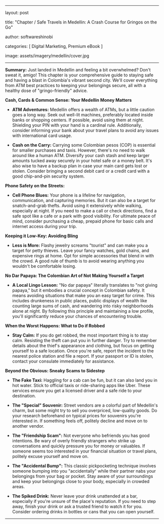
---

layout: post

title:  "Chapter / Safe Travels in Medellin: A Crash Course for Gringos on the Go"

author: softwareshinobi

categories: [ Digital Marketing, Premium eBook ]

image: assets/imagery/medellin/cover.jpg

---

**Summary:**  Just landed in Medellin and feeling a bit overwhelmed? Don't sweat it, amigo! This chapter is your comprehensive guide to staying safe and having a blast in Colombia's vibrant second city. We'll cover everything from ATM best practices to keeping your belongings secure, all with a healthy dose of "gringo-friendly" advice. 

**Cash, Cards & Common Sense: Your Medellin Money Matters**

* **ATM Adventures:** Medellin offers a wealth of ATMs, but a little caution goes a long way. Seek out well-lit machines, preferably located inside banks or shopping centers.  If possible, avoid using them at night. Shielding your PIN with your hand is a cardinal rule.  Additionally, consider informing your bank about your travel plans to avoid any issues with international card usage. 

* **Cash on the Carry:** Carrying some Colombian pesos (COP) is essential for smaller purchases and taxis. However, there's no need to walk around like a human ATM.  Diversify your cash stash and keep larger amounts tucked away securely in your hotel safe or a money belt.  It's also wise to have a backup plan in case your main card gets lost or stolen. Consider bringing a second debit card or a credit card with a good chip-and-pin security system. 

**Phone Safety on the Streets:**

* **Cell Phone Blues:** Your phone is a lifeline for navigation, communication, and capturing memories. But it can also be a target for snatch-and-grab thefts. Avoid using it extensively while walking, especially at night. If you need to make a call or check directions, find a safe spot like a cafe or a park with good visibility.  For ultimate peace of mind, consider purchasing a cheap, prepaid phone for basic calls and internet access during your trip. 

**Keeping it Low-Key: Avoiding Bling**

* **Less is More:** Flashy jewelry screams "tourist" and can make you a target for petty thieves. Leave your fancy watches, gold chains, and expensive rings at home. Opt for simple accessories that blend in with the crowd.  A good rule of thumb is to avoid wearing anything you wouldn't be comfortable losing. 

**No Dar Papaya: The Colombian Art of Not Making Yourself a Target**

* **A Local Lingo Lesson:** "No dar papaya" literally translates to "not giving papaya," but it embodies a crucial concept in Colombian safety. It means avoiding situations that make you an easy target for crime. This includes drunkeness in public places, public displays of wealth like counting large sums of cash, and wandering into risky neighborhoods alone at night.  By following this principle and maintaining a low profile, you'll significantly reduce your chances of encountering trouble. 

**When the Worst Happens: What to Do if Robbed**

* **Stay Calm:** If you do get robbed, the most important thing is to stay calm. Resisting the theft can put you in further danger.  Try to remember details about the thief's appearance and clothing, but focus on getting yourself to a safe location. Once you're safe, report the incident to the nearest police station and file a report.  If your passport or ID is stolen, contact your consulate immediately for assistance. 

**Beyond the Obvious:  Sneaky Scams to Sidestep**

* **The Fake Taxi:** Haggling for a cab can be fun, but it can also land you in hot water. Stick to official taxis or ride-sharing apps like Uber. These services ensure you get a licensed driver and a safe ride to your destination. 

* **The "Special" Souvenir:** Street vendors are a colorful part of Medellin's charm, but some might try to sell you overpriced, low-quality goods.  Do your research beforehand on typical prices for souvenirs you're interested in.  If something feels off, politely decline and move on to another vendor. 

* **The "Friendship Scam":** Not everyone who befriends you has good intentions. Be wary of overly friendly strangers who strike up conversations and quickly pressure you for money or valuables. If someone seems too interested in your financial situation or travel plans, politely excuse yourself and move on. 

* **The "Accidental Bump":** This classic pickpocketing technique involves someone bumping into you "accidentally" while their partner nabs your belongings from your bag or pocket. Stay aware of your surroundings and keep your belongings close to your body, especially in crowded areas. 

* **The Spiked Drink:** Never leave your drink unattended at a bar, especially if you're unsure of the place's reputation.  If you need to step away, finish your drink or ask a trusted friend to watch it for you.  Consider ordering drinks in bottles or cans that you can open yourself. 

* **
